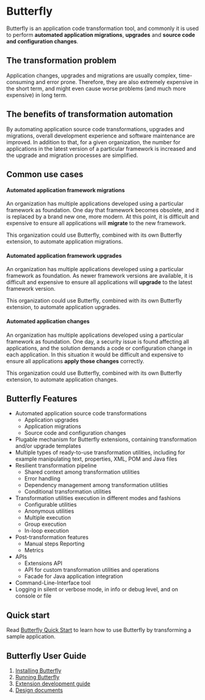 
# Butterfly

Butterfly is an application code transformation tool, and commonly it is used to perform **automated application migrations**, **upgrades** and **source code and configuration changes**.

## The transformation problem

Application changes, upgrades and migrations are usually complex, time-consuming and error prone.
Therefore, they are also extremely expensive in the short term, and might even cause worse problems (and much more expensive) in long term.

## The benefits of transformation automation

By automating application source code transformations, upgrades and migrations, overall development experience and software maintenance are improved.
In addition to that, for a given organization, the number for applications in the latest version of a particular framework is increased and the upgrade and migration processes are simplified.

## Common use cases

#### Automated application framework migrations

An organization has multiple applications developed using a particular framework as foundation. One day that framework becomes obsolete, and it is replaced by a brand new one, more modern. At this point, it is difficult and expensive to ensure all applications will **migrate** to the new framework.

This organization could use Butterfly, combined with its own Butterfly extension, to automate application migrations.

#### Automated application framework upgrades

An organization has multiple applications developed using a particular framework as foundation. As newer framework versions are available, it is difficult and expensive to ensure all applications will **upgrade** to the latest framework version.

This organization could use Butterfly, combined with its own Butterfly extension, to automate application upgrades.

#### Automated application changes

An organization has multiple applications developed using a particular framework as foundation. One day, a security issue is found affecting all applications, and the solution demands a code or configuration change in each application. In this situation it would be difficult and expensive to ensure all applications **apply those changes** correctly.

This organization could use Butterfly, combined with its own Butterfly extension, to automate application changes.

## Butterfly Features

* Automated application source code transformations
  * Application upgrades
  * Application migrations
  * Source code and configuration changes
* Plugable mechanism for Butterfly extensions, containing transformation and/or upgrade templates
* Multiple types of ready-to-use transformation utilities, including for example manipulating text, properties, XML, POM and Java files
* Resilient transformation pipeline
  * Shared context among transformation utilities
  * Error handling
  * Dependency management among transformation utilities
  * Conditional transformation utilities
* Transformation utilities execution in different modes and fashions
  * Configurable utilities
  * Anonymous utilities
  * Multiple execution
  * Group execution
  * In-loop execution
* Post-transformation features
  * Manual steps Reporting
  * Metrics
* APIs
  * Extensions API
  * API for custom transformation utilities and operations
  * Facade for Java application integration
* Command-Line-Interface tool
* Logging in silent or verbose mode, in info or debug level, and on console or file

## Quick start
Read [Butterfly Quick Start](https://paypal.github.io/butterfly/QUICK_START) to learn how to use Butterfly by transforming a sample application.

## Butterfly User Guide

1. [Installing Butterfly](https://paypal.github.io/butterfly/Installing-Butterfly)
1. [Running Butterfly](https://paypal.github.io/butterfly/Running-Butterfly)
1. [Extension development guide](https://paypal.github.io/butterfly/Extension-development-guide)
1. [Design documents](https://paypal.github.io/butterfly/Design-documents)
